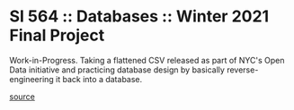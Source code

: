 # SI 564 :: Databases :: Winter 2021 Final Project

Work-in-Progress. Taking a flattened CSV released as part of NYC's Open Data initiative and
practicing database design by basically reverse-engineering it back into a database.

<a href="https://data.cityofnewyork.us/Health/DOHMH-New-York-City-Restaurant-Inspection-Results/43nn-pn8j">source</a>
